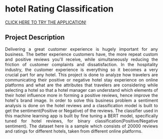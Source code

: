 # hotel Rating Classification

[CLICK HERE TO TRY THE APPLICATION!](https://tusharvispute07-hotel-ratings-classification-appapp-646t9s.streamlitapp.com/)

## Project Description
<p align="justify">Delivering a great customer experience is hugely important for any business. The better experience customers have, the more repeat custom and positive reviews you'll receive, while simultaneously reducing the friction of customer complaints and dissatisfaction. In the hospitality industry, the customer experience is everything so it becomes a very crucial part for any hotel. This project is done to analyze how travelers are communicating their positive or negative hotel stay experience on online platforms and what are the attributes that travelers are considering while selecting a hotel so that a hotel manager can understand which elements of their hotel influence more in forming a positive reviews, hence improve the hotel's brand image. In order to solve this business problem a sentiment analysis is done on the hotel reviews and a classification model is built to get the sentiment(Positive or Negative) of the reviews. The classifier used in this machine learning app is built by fine tuning a BERT model, specifically tuned for hotel reviews, for binary classification(Positive/Negative sentiment). The dataset here is a sample which consists of 20000 reviews and ratings for different hotels, taken from different online platforms.</p>

